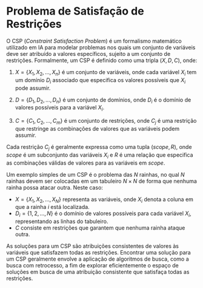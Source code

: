 # Problema de Satisfação de Restrições

O CSP (*Constraint Satisfaction Problem*) é um formalismo matemático utilizado em IA para modelar problemas nos quais um conjunto de variáveis deve ser atribuído a valores específicos, sujeito a um conjunto de restrições. Formalmente, um CSP é definido como uma tripla  $(X, D, C)$, onde:

1. $X = \{X_1, X_2, ..., X_n\}$ é um conjunto de variáveis, onde cada variável $X_i$ tem um domínio $D_i$ associado que especifica os valores possíveis que $X_i$ pode assumir.

2. $D = \{D_1, D_2, ..., D_n\}$ é um conjunto de domínios, onde $D_i$ é o domínio de valores possíveis para a variável $X_i$.

3. $C = \{C_1, C_2, ..., C_m\}$ é um conjunto de restrições, onde $C_j$ é uma restrição que restringe as combinações de valores que as variáveis podem assumir.

Cada restrição $C_j$ é geralmente expressa como uma tupla $(scope, R)$, onde $scope$ é um subconjunto das variáveis $X_i$ e $R$ é uma relação que especifica as combinações válidas de valores para as variáveis em $scope$.

Um exemplo simples de um CSP é o problema das $N$ rainhas, no qual $N$ rainhas devem ser colocadas em um tabuleiro $N \times N$ de forma que nenhuma rainha possa atacar outra. Neste caso:

- $X = \{X_1, X_2, ..., X_N\}$ representa as variáveis, onde $X_i$ denota a coluna em que a rainha $i$ está localizada.
- $D_i = \{1, 2, ..., N\}$ é o domínio de valores possíveis para cada variável $X_i$, representando as linhas do tabuleiro.
- $C$ consiste em restrições que garantem que nenhuma rainha ataque outra.

As soluções para um CSP são atribuições consistentes de valores às variáveis que satisfazem todas as restrições. Encontrar uma solução para um CSP geralmente envolve a aplicação de algoritmos de busca, como a busca com retrocesso, a fim de explorar eficientemente o espaço de soluções em busca de uma atribuição consistente que satisfaça todas as restrições.

